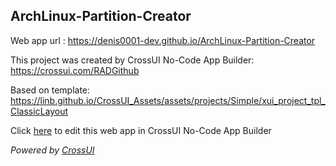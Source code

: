 ## ArchLinux-Partition-Creator
Web app url : https://denis0001-dev.github.io/ArchLinux-Partition-Creator

This project was created by CrossUI No-Code App Builder: https://crossui.com/RADGithub

Based on template: https://linb.github.io/CrossUI_Assets/assets/projects/Simple/xui_project_tpl_ClassicLayout

Click [here](https://crossui.com/RADGithub/#!from=github&owner=denis0001-dev&repo=ArchLinux-Partition-Creator) to edit this web app in CrossUI No-Code App Builder

<i>Powered by [CrossUI](https://crossui.com)</i>
